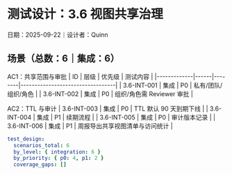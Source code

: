 # 测试设计：3.6 视图共享治理

日期：2025-09-22｜设计者：Quinn

## 场景（总数：6｜集成：6）

AC1：共享范围与审批
| ID          | 层级 | 优先级 | 测试内容                         |
|-------------|------|--------|----------------------------------|
| 3.6-INT-001 | 集成 | P0     | 私有/团队/组织/角色              |
| 3.6-INT-002 | 集成 | P0     | 组织/角色需 Reviewer 审批         |

AC2：TTL 与审计
| 3.6-INT-003 | 集成 | P0     | TTL 默认 90 天到期下线           |
| 3.6-INT-004 | 集成 | P1     | 续期流程                          |
| 3.6-INT-005 | 集成 | P0     | 审计版本记录                      |
| 3.6-INT-006 | 集成 | P1     | 周报导出共享视图清单与访问统计     |

```yaml
test_design:
  scenarios_total: 6
  by_level: { integration: 6 }
  by_priority: { p0: 4, p1: 2 }
  coverage_gaps: []
```

